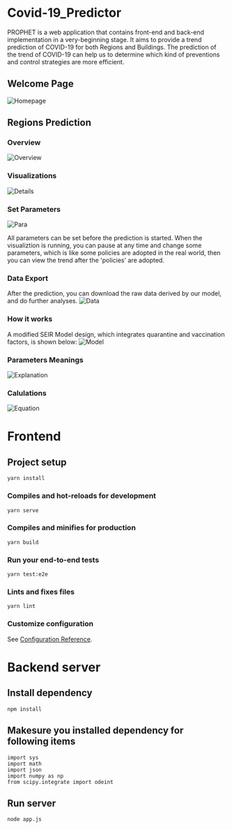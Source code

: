 # Covid-19_Predictor

PROPHET is a web application that contains front-end and back-end implementation in a very-beginning stage. It aims to provide a trend prediction of COVID-19 for both Regions and Buildings. The prediction of the trend of COVID-19 can help us to determine which kind of preventions and control strategies are more efficient.

## Welcome Page

![Homepage](./doc/images/Homepage.png)

## Regions Prediction

### Overview

![Overview](./doc/images/Region_Overview.png)

### Visualizations

![Details](./doc/images/Region_details.png)

### Set Parameters

![Para](./doc/images/Region_Parameter.png)

All parameters can be set before the prediction is started. When the visualiztion is running, you can pause at any time and change some parameters, which is like some policies are adopted in the real world, then you can view the trend after the 'policies' are adopted. 

### Data Export

After the prediction, you can download the raw data derived by our model, and do further analyses. 
![Data](./doc/images/Data_Export.png)

### How it works

A modified SEIR Model design, which integrates quarantine and vaccination factors, is shown below: 
![Model](./doc/images/Model.png)

### Parameters Meanings
![Explanation](./doc/images/Explanation.png)

### Calulations
![Equation](./doc/images/Equation.png)



# Frontend

## Project setup
```
yarn install
```

### Compiles and hot-reloads for development
```
yarn serve
```

### Compiles and minifies for production
```
yarn build
```

### Run your end-to-end tests
```
yarn test:e2e
```

### Lints and fixes files
```
yarn lint
```

### Customize configuration
See [Configuration Reference](https://cli.vuejs.org/config/).

# Backend server

## Install dependency

```
npm install
```

## Makesure you installed dependency for following items
```
import sys
import math
import json
import numpy as np
from scipy.integrate import odeint
```
## Run server

```
node app.js
```
